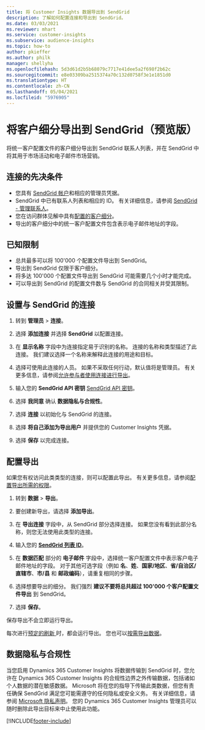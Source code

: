 ```yaml
---
title: 将 Customer Insights 数据导出到 SendGrid
description: 了解如何配置连接和导出到 SendGrid。
ms.date: 03/03/2021
ms.reviewer: mhart
ms.service: customer-insights
ms.subservice: audience-insights
ms.topic: how-to
author: pkieffer
ms.author: philk
manager: shellyha
ms.openlocfilehash: 5d3d61d2b5b68079c7717e41dee5a2f698f2b62c
ms.sourcegitcommit: e8e03309ba2515374a70c132d0758f3e1e1851d0
ms.translationtype: HT
ms.contentlocale: zh-CN
ms.lasthandoff: 05/04/2021
ms.locfileid: "5976905"
---
```

# <a name="export-segments-to-sendgrid-preview"></a>将客户细分导出到 SendGrid（预览版）

将统一客户配置文件的客户细分导出到 SendGrid 联系人列表，并在 SendGrid 中将其用于市场活动和电子邮件市场营销。 

## <a name="prerequisites-for-a-connection"></a>连接的先决条件

-   您具有 [SendGrid 帐户](https://sendgrid.com/)和相应的管理员凭据。
-   SendGrid 中已有联系人列表和相应的 ID。 有关详细信息，请参阅 [SendGrid - 管理联系人](https://sendgrid.com/docs/ui/managing-contacts/create-and-manage-contacts/#manage-contacts)。
-   您在访问群体见解中具有[配置的客户细分](segments.md)。
-   导出的客户细分中的统一客户配置文件包含表示电子邮件地址的字段。

## <a name="known-limitations"></a>已知限制

- 总共最多可以将 100'000 个配置文件导出到 SendGrid。
- 导出到 SendGrid 仅限于客户细分。
- 将多达 100'000 个配置文件导出到 SendGrid 可能需要几个小时才能完成。 
- 可以导出到 SendGrid 的配置文件数与 SendGrid 的合同相关并受其限制。

## <a name="set-up-connection-to-sendgrid"></a>设置与 SendGrid 的连接

1. 转到 **管理员** > **连接**。

1. 选择 **添加连接** 并选择 **SendGrid** 以配置连接。

1. 在 **显示名称** 字段中为连接指定易于识别的名称。 连接的名称和类型描述了此连接。 我们建议选择一个名称来解释此连接的用途和目标。

1. 选择可使用此连接的人员。 如果不采取任何行动，默认值将是管理员。 有关更多信息，请参阅[允许参与者使用连接进行导出](connections.md#allow-contributors-to-use-a-connection-for-exports)。

1. 输入您的 **SendGrid API 密钥** [SendGrid API 密钥](https://sendgrid.com/docs/ui/account-and-settings/api-keys/)。

1. 选择 **我同意** 确认 **数据隐私与合规性**。

1. 选择 **连接** 以初始化与 SendGrid 的连接。

1. 选择 **将自己添加为导出用户** 并提供您的 Customer Insights 凭据。

1. 选择 **保存** 以完成连接。

## <a name="configure-an-export"></a>配置导出

如果您有权访问此类类型的连接，则可以配置此导出。 有关更多信息，请参阅[配置导出所需的权限](export-destinations.md#set-up-a-new-export)。

1. 转到 **数据** > **导出**。

1. 要创建新导出，请选择 **添加导出**。

1. 在 **导出连接** 字段中，从 SendGrid 部分选择连接。 如果您没有看到此部分名称，则您无法使用此类型的连接。

1. 输入您的 **[SendGrid 列表 ID](https://sendgrid.com/docs/ui/managing-contacts/create-and-manage-contacts/#manage-contacts)**。

1. 在 **数据匹配** 部分的 **电子邮件** 字段中，选择统一客户配置文件中表示客户电子邮件地址的字段。 对于其他可选字段（例如 **名**、**姓**、**国家/地区**、**省/自治区/直辖市**、**市/县** 和 **邮政编码**），请重复相同的步骤。

1. 选择想要导出的细分。 我们强烈 **建议不要将总共超过 100'000 个客户配置文件导出** 到 SendGrid。 

1. 选择 **保存**。

保存导出不会立即运行导出。

每次进行[预定的刷新 ](system.md#schedule-tab)时，都会运行导出。 您也可以[按需导出数据](export-destinations.md#run-exports-on-demand)。 

## <a name="data-privacy-and-compliance"></a>数据隐私与合规性

当您启用 Dynamics 365 Customer Insights 将数据传输到 SendGrid 时，您允许在 Dynamics 365 Customer Insights 的合规性边界之外传输数据，包括诸如个人数据的潜在敏感数据。 Microsoft 将在您的指导下传输此类数据，但您有责任确保 SendGrid 满足您可能需遵守的任何隐私或安全义务。 有关详细信息，请参阅 [Microsoft 隐私声明](https://go.microsoft.com/fwlink/?linkid=396732)。
您的 Dynamics 365 Customer Insights 管理员可以随时删除此导出目标来中止使用此功能。


[!INCLUDE[footer-include](../includes/footer-banner.md)]